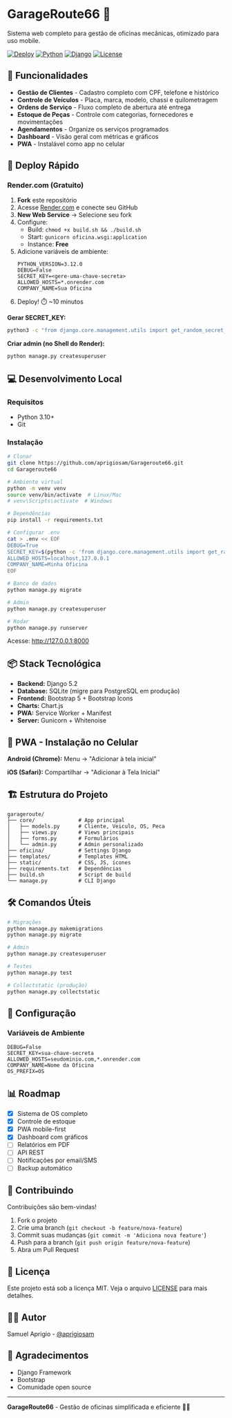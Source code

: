 # GarageRoute66 🔧

Sistema web completo para gestão de oficinas mecânicas, otimizado para uso mobile.

[![Deploy](https://img.shields.io/badge/deploy-render-46E3B7)](https://render.com)
[![Python](https://img.shields.io/badge/python-3.12-blue)](https://www.python.org/)
[![Django](https://img.shields.io/badge/django-5.2-green)](https://www.djangoproject.com/)
[![License](https://img.shields.io/badge/license-MIT-orange)](LICENSE)

## 🎯 Funcionalidades

- **Gestão de Clientes** - Cadastro completo com CPF, telefone e histórico
- **Controle de Veículos** - Placa, marca, modelo, chassi e quilometragem
- **Ordens de Serviço** - Fluxo completo de abertura até entrega
- **Estoque de Peças** - Controle com categorias, fornecedores e movimentações
- **Agendamentos** - Organize os serviços programados
- **Dashboard** - Visão geral com métricas e gráficos
- **PWA** - Instalável como app no celular

## 🚀 Deploy Rápido

### Render.com (Gratuito)

1. **Fork** este repositório
2. Acesse [Render.com](https://render.com) e conecte seu GitHub
3. **New Web Service** → Selecione seu fork
4. Configure:
   - Build: `chmod +x build.sh && ./build.sh`
   - Start: `gunicorn oficina.wsgi:application`
   - Instance: **Free**
5. Adicione variáveis de ambiente:
   ```
   PYTHON_VERSION=3.12.0
   DEBUG=False
   SECRET_KEY=<gere-uma-chave-secreta>
   ALLOWED_HOSTS=*.onrender.com
   COMPANY_NAME=Sua Oficina
   ```
6. Deploy! ⏱️ ~10 minutos

**Gerar SECRET_KEY:**
```bash
python3 -c "from django.core.management.utils import get_random_secret_key; print(get_random_secret_key())"
```

**Criar admin (no Shell do Render):**
```bash
python manage.py createsuperuser
```

## 💻 Desenvolvimento Local

### Requisitos
- Python 3.10+
- Git

### Instalação

```bash
# Clonar
git clone https://github.com/aprigiosam/Garageroute66.git
cd Garageroute66

# Ambiente virtual
python -m venv venv
source venv/bin/activate  # Linux/Mac
# venv\Scripts\activate  # Windows

# Dependências
pip install -r requirements.txt

# Configurar .env
cat > .env << EOF
DEBUG=True
SECRET_KEY=$(python -c 'from django.core.management.utils import get_random_secret_key; print(get_random_secret_key())')
ALLOWED_HOSTS=localhost,127.0.0.1
COMPANY_NAME=Minha Oficina
EOF

# Banco de dados
python manage.py migrate

# Admin
python manage.py createsuperuser

# Rodar
python manage.py runserver
```

Acesse: http://127.0.0.1:8000

## 📦 Stack Tecnológica

- **Backend:** Django 5.2
- **Database:** SQLite (migre para PostgreSQL em produção)
- **Frontend:** Bootstrap 5 + Bootstrap Icons
- **Charts:** Chart.js
- **PWA:** Service Worker + Manifest
- **Server:** Gunicorn + Whitenoise

## 📱 PWA - Instalação no Celular

**Android (Chrome):**
Menu → "Adicionar à tela inicial"

**iOS (Safari):**
Compartilhar → "Adicionar à Tela Inicial"

## 🏗️ Estrutura do Projeto

```
garageroute/
├── core/              # App principal
│   ├── models.py      # Cliente, Veiculo, OS, Peca
│   ├── views.py       # Views principais
│   ├── forms.py       # Formulários
│   └── admin.py       # Admin personalizado
├── oficina/           # Settings Django
├── templates/         # Templates HTML
├── static/            # CSS, JS, ícones
├── requirements.txt   # Dependências
├── build.sh           # Script de build
└── manage.py          # CLI Django
```

## 🛠️ Comandos Úteis

```bash
# Migrações
python manage.py makemigrations
python manage.py migrate

# Admin
python manage.py createsuperuser

# Testes
python manage.py test

# Collectstatic (produção)
python manage.py collectstatic
```

## 🔧 Configuração

### Variáveis de Ambiente

```env
DEBUG=False
SECRET_KEY=sua-chave-secreta
ALLOWED_HOSTS=seudominio.com,*.onrender.com
COMPANY_NAME=Nome da Oficina
OS_PREFIX=OS
```

## 📊 Roadmap

- [x] Sistema de OS completo
- [x] Controle de estoque
- [x] PWA mobile-first
- [x] Dashboard com gráficos
- [ ] Relatórios em PDF
- [ ] API REST
- [ ] Notificações por email/SMS
- [ ] Backup automático

## 🤝 Contribuindo

Contribuições são bem-vindas!

1. Fork o projeto
2. Crie uma branch (`git checkout -b feature/nova-feature`)
3. Commit suas mudanças (`git commit -m 'Adiciona nova feature'`)
4. Push para a branch (`git push origin feature/nova-feature`)
5. Abra um Pull Request

## 📄 Licença

Este projeto está sob a licença MIT. Veja o arquivo [LICENSE](LICENSE) para mais detalhes.

## 👨‍💻 Autor

Samuel Aprigio - [@aprigiosam](https://github.com/aprigiosam)

## 🙏 Agradecimentos

- Django Framework
- Bootstrap
- Comunidade open source

---

**GarageRoute66** - Gestão de oficinas simplificada e eficiente 🚗💨
